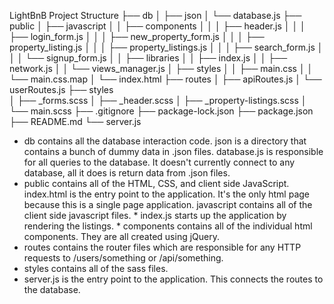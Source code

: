 LightBnB
Project Structure
├── db
│   ├── json
│   └── database.js
├── public
│   ├── javascript
│   │   ├── components 
│   │   │   ├── header.js
│   │   │   ├── login_form.js
│   │   │   ├── new_property_form.js
│   │   │   ├── property_listing.js
│   │   │   ├── property_listings.js
│   │   │   ├── search_form.js
│   │   │   └── signup_form.js
│   │   ├── libraries
│   │   ├── index.js
│   │   ├── network.js
│   │   └── views_manager.js
│   ├── styles
│   │   ├── main.css
│   │   └── main.css.map
│   └── index.html
├── routes
│   ├── apiRoutes.js
│   └── userRoutes.js
├── styles  
│   ├── _forms.scss
│   ├── _header.scss
│   ├── _property-listings.scss
│   └── main.scss
├── .gitignore
├── package-lock.json
├── package.json
├── README.md
└── server.js
* db contains all the database interaction code.
  json is a directory that contains a bunch of dummy data in .json files.
  database.js is responsible for all queries to the database. It doesn't currently connect to any database, all it does is return data from .json files.
* public contains all of the HTML, CSS, and client side   JavaScript.
    index.html is the entry point to the application. It's the only html page because this is a single page application.
    javascript contains all of the client side javascript files.
      * index.js starts up the application by rendering the listings.
      * components contains all of the individual html components. They are all created using jQuery.
* routes contains the router files which are responsible for any HTTP   
  requests to /users/something or /api/something.
* styles contains all of the sass files.
* server.js is the entry point to the application. This connects the routes to the database.
